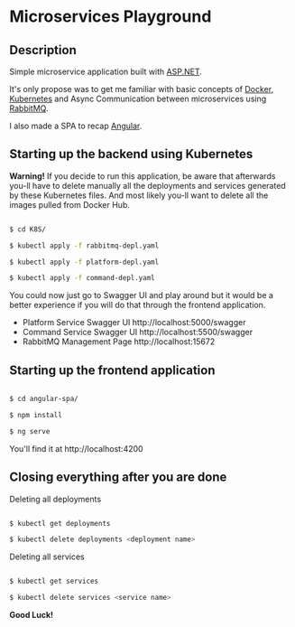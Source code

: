 # Microservices Playground

## Description

Simple microservice application built with [ASP.NET](https://dotnet.microsoft.com/en-us/apps/aspnet).

It's only propose was to get me familiar with basic concepts of [Docker](https://www.docker.com/), [Kubernetes](https://kubernetes.io/) and Async Communication between microservices using [RabbitMQ](https://www.rabbitmq.com/).

I also made a SPA to recap [Angular](https://angular.io/).

## Starting up the backend using Kubernetes

**Warning!** If you decide to run this application, be aware that afterwards you-ll have to delete manually all the deployments and services generated by these Kubernetes files. And most likely you-ll want to delete all the images pulled from Docker Hub.

```bash

$ cd K8S/

$ kubectl apply -f rabbitmq-depl.yaml

$ kubectl apply -f platform-depl.yaml

$ kubectl apply -f command-depl.yaml

```

You could now just go to Swagger UI and play around but it would be a better experience if you will do that through the frontend application.

- Platform Service Swagger UI http://localhost:5000/swagger
- Command Service Swagger UI http://localhost:5500/swagger
- RabbitMQ Management Page http://localhost:15672

## Starting up the frontend application

```bash

$ cd angular-spa/

$ npm install

$ ng serve

```

You'll find it at http://localhost:4200

## Closing everything after you are done

Deleting all deployments

```bash

$ kubectl get deployments

$ kubectl delete deployments <deployment name>

```

Deleting all services

```bash

$ kubectl get services

$ kubectl delete services <service name>

```

**Good Luck!**

